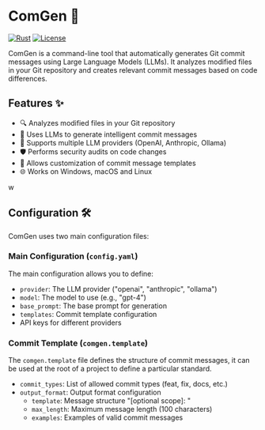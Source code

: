 # ComGen 🚀

[![Rust](https://img.shields.io/badge/Rust-000000?style=for-the-badge&logo=rust&logoColor=white)](https://www.rust-lang.org/)
[![License](https://img.shields.io/badge/License-MIT-green.svg?style=for-the-badge)](https://opensource.org/licenses/MIT)

ComGen is a command-line tool that automatically generates Git commit messages using Large Language Models (LLMs). It analyzes modified files in your Git repository and creates relevant commit messages based on code differences.

## Features ✨

- 🔍 Analyzes modified files in your Git repository
- 🤖 Uses LLMs to generate intelligent commit messages
- 🔧 Supports multiple LLM providers (OpenAI, Anthropic, Ollama)
- 🛡️ Performs security audits on code changes
- 📝 Allows customization of commit message templates
- 🌐 Works on Windows, macOS and Linux

w
## Configuration 🛠️

ComGen uses two main configuration files:

### Main Configuration (`config.yaml`)

The main configuration allows you to define:

- `provider`: The LLM provider ("openai", "anthropic", "ollama")
- `model`: The model to use (e.g., "gpt-4")
- `base_prompt`: The base prompt for generation
- `templates`: Commit template configuration
- API keys for different providers

### Commit Template (`comgen.template`)

The `comgen.template` file defines the structure of commit messages, it can be used at the root of a project to define a particular standard.

- `commit_types`: List of allowed commit types (feat, fix, docs, etc.)
- `output_format`: Output format configuration
  - `template`: Message structure "<type>[optional scope]: <description>"
  - `max_length`: Maximum message length (100 characters)
  - `examples`: Examples of valid commit messages